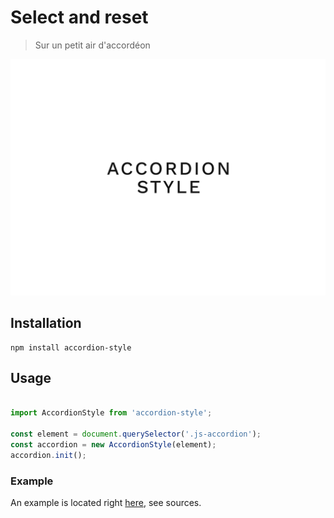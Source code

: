 # Select and reset

> Sur un petit air d'accordéon

![Accordion style](accordion-style.png)

## Installation

```
npm install accordion-style
```

## Usage

```javascript

import AccordionStyle from 'accordion-style';

const element = document.querySelector('.js-accordion');
const accordion = new AccordionStyle(element);
accordion.init();

```

### Example

An example is located right [here](example/index.html), see sources.
